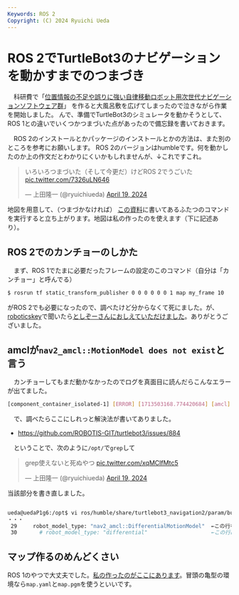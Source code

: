 ```yaml
---
Keywords: ROS 2
Copyright: (C) 2024 Ryuichi Ueda
---
```


# ROS 2でTurtleBot3のナビゲーションを動かすまでのつまづき

　科研費で「[位置情報の不足や誤りに強い自律移動ロボット用次世代ナビゲーションソフトウェア群](https://kaken.nii.ac.jp/grant/KAKENHI-PROJECT-24K15127/)」
を作ると大風呂敷を広げてしまったので泣きながら作業を開始しました。
んで、準備でTurtleBot3のシミュレータを動かそうとして、
ROS 1との違いでいくつかつまづいた点があったので備忘録を書いておきます。

　ROS 2のインストールとかパッケージのインストールとかの方法は、また別のところを参考にお願いします。
ROS 2のバージョンはhumbleです。何を動かしたのか上の作文だとわかりにくいかもしれませんが、↓これですこれ。


<blockquote class="twitter-tweet"><p lang="ja" dir="ltr">いろいろつまづいた（そして今更だ）けどROS 2でうごいた <a href="https://t.co/7326uLN646">pic.twitter.com/7326uLN646</a></p>&mdash; 上田隆一 (@ryuichiueda) <a href="https://twitter.com/ryuichiueda/status/1781202302126391381?ref_src=twsrc%5Etfw">April 19, 2024</a></blockquote> <script async src="https://platform.twitter.com/widgets.js" charset="utf-8"></script>

地図を用意して、（つまづかなければ）
[この資料](https://brain.cc.kogakuin.ac.jp/~kanamaru/lecture/ROS2/index5.html)に書いてあるふたつのコマンドを実行すると立ち上がります。地図は私の作ったのを使えます（下に記述あり）。

## ROS 2でのカンチョーのしかた

　まず、ROS 1でたまに必要だったフレームの設定のこのコマンド（自分は「カンチョー」と呼んでる）

```bash
$ rosrun tf static_transform_publisher 0 0 0 0 0 0 1 map my_frame 10
```

がROS 2でも必要になったので、調べたけど分からなくて死にました。が、[roboticskey](https://mi0.robotician.jp/)で聞いたら[としぞーさんにおしえていただけました](https://mi0.robotician.jp/notes/9s8mz0m7q2)。ありがとうございました。

## amclが`nav2_amcl::MotionModel does not exist`と言う

　カンチョーしてもまだ動かなかったのでログを真面目に読んだらこんなエラーが出てました。

```bash
[component_container_isolated-1] [ERROR] [1713503168.774420684] [amcl]: Original error: According to the loaded plugin descriptions the class differential with base class type nav2_amcl::MotionModel does not exist. Declared types are nav2_amcl::DifferentialMotionModel nav2_amcl::OmniMotionModel
```

　で、調べたらここにしれっと解決法が書いてありました。

* https://github.com/ROBOTIS-GIT/turtlebot3/issues/884

　ということで、次のように`/opt/`で`grep`して

<blockquote class="twitter-tweet"><p lang="ja" dir="ltr">grep使えないと死ぬやつ <a href="https://t.co/xqMClfMtc5">pic.twitter.com/xqMClfMtc5</a></p>&mdash; 上田隆一 (@ryuichiueda) <a href="https://twitter.com/ryuichiueda/status/1781203280355570079?ref_src=twsrc%5Etfw">April 19, 2024</a></blockquote> <script async src="https://platform.twitter.com/widgets.js" charset="utf-8"></script>

当該部分を書き直しました。

```bash

ueda@uedaP1g6:/opt$ vi ros/humble/share/turtlebot3_navigation2/param/burger.yaml 
・・・
 29     robot_model_type: "nav2_amcl::DifferentialMotionModel"  ←この行を加える
 30       # robot_model_type: "differential"                    ←この行は#でコメントアウト
```

## マップ作るのめんどくさい

ROS 1のやつで大丈夫でした。[私の作ったのがここにあります](https://github.com/ryuichiueda/value_iteration/tree/main/maps)。冒頭の亀型の環境なら`map.yaml`と`map.pgm`を使うといいです。

